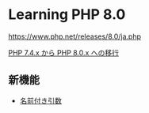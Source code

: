 # Learning PHP 8.0

https://www.php.net/releases/8.0/ja.php

[PHP 7.4.x から PHP 8.0.x への移行](https://www.php.net/manual/ja/migration80.php)

## 新機能

- [名前付き引数](src/new-features/named-arguments.php)
